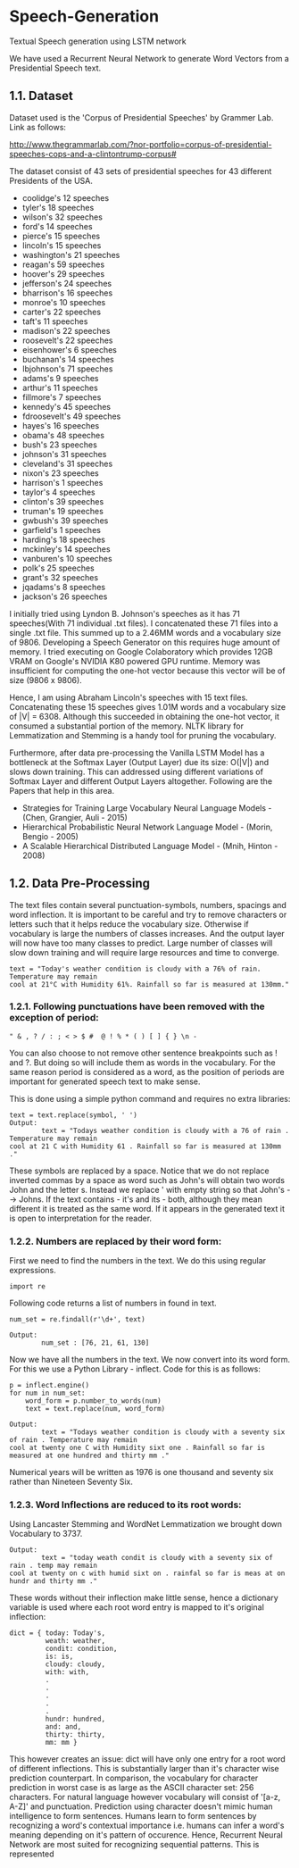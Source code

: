 # Speech-Generation
Textual Speech generation using LSTM network

We have used a Recurrent Neural Network to generate Word Vectors from a Presidential Speech text.

## 1.1. Dataset
Dataset used is the 'Corpus of Presidential Speeches' by Grammer Lab. Link as follows:

http://www.thegrammarlab.com/?nor-portfolio=corpus-of-presidential-speeches-cops-and-a-clintontrump-corpus#

The dataset consist of 43 sets of presidential speeches for 43 different Presidents of the USA.
*  coolidge's  12 speeches
*  tyler's  18 speeches
*  wilson's  32 speeches
*  ford's  14 speeches
*  pierce's  15 speeches
*  lincoln's  15 speeches
*  washington's  21 speeches
*  reagan's  59 speeches
*  hoover's  29 speeches
*  jefferson's  24 speeches
*  bharrison's  16 speeches
*  monroe's  10 speeches
*  carter's  22 speeches
*  taft's  11 speeches
*  madison's  22 speeches
*  roosevelt's  22 speeches
*  eisenhower's  6 speeches
*  buchanan's  14 speeches
*  lbjohnson's  71 speeches
*  adams's  9 speeches
*  arthur's  11 speeches
*  fillmore's  7 speeches
*  kennedy's  45 speeches
*  fdroosevelt's  49 speeches
*  hayes's  16 speeches
*  obama's  48 speeches
*  bush's  23 speeches
*  johnson's  31 speeches
*  cleveland's  31 speeches
*  nixon's  23 speeches
*  harrison's  1 speeches
*  taylor's  4 speeches
*  clinton's  39 speeches
*  truman's  19 speeches
*  gwbush's  39 speeches
*  garfield's  1 speeches
*  harding's  18 speeches
*  mckinley's  14 speeches
*  vanburen's  10 speeches
*  polk's  25 speeches
*  grant's  32 speeches
*  jqadams's  8 speeches
*  jackson's  26 speeches

I initially tried using Lyndon B. Johnson's speeches as it has 71 speeches(With 71 individual .txt files). I concatenated these 71 files into a single .txt file. This summed up to a 2.46MM words and a vocabulary size of 9806. Developing a Speech Generator on this requires huge amount of memory. I tried executing on Google Colaboratory which provides 12GB VRAM on Google's NVIDIA K80 powered GPU runtime. Memory was insufficient for computing the one-hot vector because this vector will be of size (9806 x 9806).

Hence, I am using Abraham Lincoln's speeches with 15 text files. Concatenating these 15 speeches gives 1.01M words and a vocabulary size of |V| = 6308. Although this succeeded in obtaining the one-hot vector, it consumed a substantial portion of the memory. NLTK library for Lemmatization and Stemming is a handy tool for pruning the vocabulary.

Furthermore, after data pre-processing the Vanilla LSTM Model has a bottleneck at the Softmax Layer (Output Layer) due its size: O(|V|) and slows down training. This can addressed using different variations of Softmax Layer and different Output Layers altogether. Following are the Papers that help in this area.
* Strategies for Training Large Vocabulary Neural Language Models - (Chen, Grangier, Auli - 2015)
* Hierarchical Probabilistic Neural Network Language Model - (Morin, Bengio - 2005)
* A Scalable Hierarchical Distributed Language Model - (Mnih, Hinton - 2008)


<!--- An implementation of Hierarchical Softmax Layer will soon be published soon--->

## 1.2. Data Pre-Processing
The text files contain several punctuation-symbols, numbers, spacings and word inflection. It is important to be careful and try to remove characters or letters such that it helps reduce the vocabulary size. Otherwise if vocabulary is large the numbers of classes increases. And the output layer will now have too many classes to predict. Large number of classes will slow down training and will require large resources and time to converge.
    
    text = "Today's weather condition is cloudy with a 76% of rain. Temperature may remain 
    cool at 21°C with Humidity 61%. Rainfall so far is measured at 130mm."
    
### 1.2.1. Following punctuations have been removed with the exception of period:

    " & , ? / : ; < > $ #  @ ! % * ( ) [ ] { } \n -
   
   You can also choose to not remove other sentence breakpoints such as ! and ?. But doing so will include them as 
   words in the vocabulary. For the same reason period is considered as a word, as the position of periods are important for
   generated speech text to make sense.
   
   This is done using a simple python command and requires no extra libraries:
    
    text = text.replace(symbol, ' ')
    Output: 
            text = "Todays weather condition is cloudy with a 76 of rain . Temperature may remain 
    cool at 21 C with Humidity 61 . Rainfall so far is measured at 130mm ."
    
   These symbols are replaced by a space. Notice that we do not replace inverted commas by a space as word such as John's will
   obtain two words John and the letter s. Instead we replace ' with empty string so that John's --> Johns.
   If the text contains - it's and its - both, although they mean different it is treated as the same word. If it 
   appears in the generated text it is open to interpretation for the reader.

### 1.2.2. Numbers are replaced by their word form:
   First we need to find the numbers in the text. We do this using regular expressions.
    
    import re
    
   Following code returns a list of numbers in found in text. 
    
    num_set = re.findall(r'\d+', text)
    
    Output: 
            num_set : [76, 21, 61, 130]
   Now we have all the numbers in the text. We now convert into its word form. For this we use a Python Library - inflect.
   Code for this is as follows:
    
    p = inflect.engine()
    for num in num_set:
        word_form = p.number_to_words(num)
        text = text.replace(num, word_form)
    
    Output: 
            text = "Todays weather condition is cloudy with a seventy six of rain . Temperature may remain 
    cool at twenty one C with Humidity sixt one . Rainfall so far is measured at one hundred and thirty mm ."
   Numerical years will be written as 1976 is one thousand and seventy six rather than Nineteen Seventy Six.
### 1.2.3. Word Inflections are reduced to its root words:

  Using Lancaster Stemming and WordNet Lemmatization we brought down Vocabulary to 3737.
  
    Output: 
            text = "today weath condit is cloudy with a seventy six of rain . temp may remain 
    cool at twenty on c with humid sixt on . rainfal so far is meas at on hundr and thirty mm ."
  These words without their inflection make little sense, hence a dictionary variable is used where each root word entry is
  mapped to it's original inflection:
    
    dict = { today: Today's,
             weath: weather,
             condit: condition,
             is: is,
             cloudy: cloudy,
             with: with,
             .
             .
             .
             .
             .
             hundr: hundred,
             and: and,
             thirty: thirty,
             mm: mm }
   This however creates an issue: dict will have only one entry for a root word of different inflections.
This is substantially larger than it's character wise prediction counterpart. In comparison, the vocabulary for character prediction in worst case is as large as the ASCII character set: 256 characters. For natural language however vocabulary will consist of '[a-z, A-Z]' and punctuation. 
Prediction using character doesn't mimic human intelligence to form sentences. Humans learn to form sentences by recognizing a word's contextual importance i.e. humans can infer a word's meaning depending on it's pattern of occurence.
Hence, Recurrent Neural Network are most suited for recognizing sequential patterns.
This is represented 
